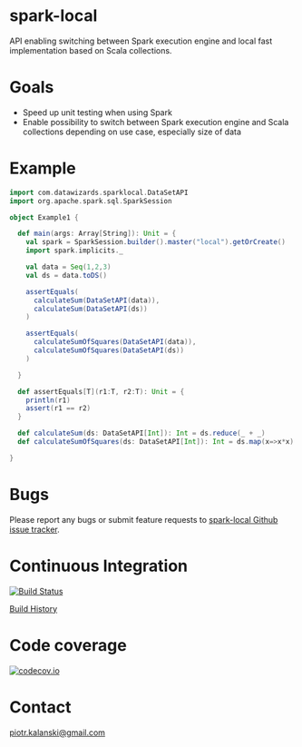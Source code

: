 # spark-local

API enabling switching between Spark execution engine and local fast implementation based on Scala collections.

# Goals

- Speed up unit testing when using Spark
- Enable possibility to switch between Spark execution engine and Scala collections depending on use case, especially size of data

# Example

```scala
import com.datawizards.sparklocal.DataSetAPI
import org.apache.spark.sql.SparkSession

object Example1 {

  def main(args: Array[String]): Unit = {
    val spark = SparkSession.builder().master("local").getOrCreate()
    import spark.implicits._

    val data = Seq(1,2,3)
    val ds = data.toDS()

    assertEquals(
      calculateSum(DataSetAPI(data)),
      calculateSum(DataSetAPI(ds))
    )

    assertEquals(
      calculateSumOfSquares(DataSetAPI(data)),
      calculateSumOfSquares(DataSetAPI(ds))
    )

  }

  def assertEquals[T](r1:T, r2:T): Unit = {
    println(r1)
    assert(r1 == r2)
  }

  def calculateSum(ds: DataSetAPI[Int]): Int = ds.reduce(_ + _)
  def calculateSumOfSquares(ds: DataSetAPI[Int]): Int = ds.map(x=>x*x).reduce(_ + _)

}
```

# Bugs

Please report any bugs or submit feature requests to [spark-local Github issue tracker](https://github.com/piotr-kalanski/spark-local/issues).

# Continuous Integration

[![Build Status](https://api.travis-ci.org/piotr-kalanski/spark-local.png?branch=development)](https://api.travis-ci.org/piotr-kalanski/spark-local.png?branch=development)

[Build History](https://travis-ci.org/piotr-kalanski/spark-local/builds)

# Code coverage

[![codecov.io](http://codecov.io/github/piotr-kalanski/spark-local/coverage.svg?branch=development)](http://codecov.io/github/piotr-kalanski/spark-local/coverage.svg?branch=development)

# Contact

piotr.kalanski@gmail.com
